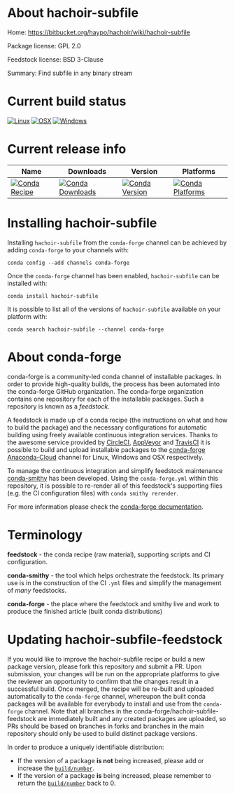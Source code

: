 About hachoir-subfile
=====================

Home: https://bitbucket.org/haypo/hachoir/wiki/hachoir-subfile

Package license: GPL 2.0

Feedstock license: BSD 3-Clause

Summary: Find subfile in any binary stream



Current build status
====================

[![Linux](https://img.shields.io/circleci/project/github/conda-forge/hachoir-subfile-feedstock/master.svg?label=Linux)](https://circleci.com/gh/conda-forge/hachoir-subfile-feedstock)
[![OSX](https://img.shields.io/travis/conda-forge/hachoir-subfile-feedstock/master.svg?label=macOS)](https://travis-ci.org/conda-forge/hachoir-subfile-feedstock)
[![Windows](https://img.shields.io/appveyor/ci/conda-forge/hachoir-subfile-feedstock/master.svg?label=Windows)](https://ci.appveyor.com/project/conda-forge/hachoir-subfile-feedstock/branch/master)

Current release info
====================

| Name | Downloads | Version | Platforms |
| --- | --- | --- | --- |
| [![Conda Recipe](https://img.shields.io/badge/recipe-hachoir--subfile-green.svg)](https://anaconda.org/conda-forge/hachoir-subfile) | [![Conda Downloads](https://img.shields.io/conda/dn/conda-forge/hachoir-subfile.svg)](https://anaconda.org/conda-forge/hachoir-subfile) | [![Conda Version](https://img.shields.io/conda/vn/conda-forge/hachoir-subfile.svg)](https://anaconda.org/conda-forge/hachoir-subfile) | [![Conda Platforms](https://img.shields.io/conda/pn/conda-forge/hachoir-subfile.svg)](https://anaconda.org/conda-forge/hachoir-subfile) |

Installing hachoir-subfile
==========================

Installing `hachoir-subfile` from the `conda-forge` channel can be achieved by adding `conda-forge` to your channels with:

```
conda config --add channels conda-forge
```

Once the `conda-forge` channel has been enabled, `hachoir-subfile` can be installed with:

```
conda install hachoir-subfile
```

It is possible to list all of the versions of `hachoir-subfile` available on your platform with:

```
conda search hachoir-subfile --channel conda-forge
```


About conda-forge
=================

conda-forge is a community-led conda channel of installable packages.
In order to provide high-quality builds, the process has been automated into the
conda-forge GitHub organization. The conda-forge organization contains one repository
for each of the installable packages. Such a repository is known as a *feedstock*.

A feedstock is made up of a conda recipe (the instructions on what and how to build
the package) and the necessary configurations for automatic building using freely
available continuous integration services. Thanks to the awesome service provided by
[CircleCI](https://circleci.com/), [AppVeyor](https://www.appveyor.com/)
and [TravisCI](https://travis-ci.org/) it is possible to build and upload installable
packages to the [conda-forge](https://anaconda.org/conda-forge)
[Anaconda-Cloud](https://anaconda.org/) channel for Linux, Windows and OSX respectively.

To manage the continuous integration and simplify feedstock maintenance
[conda-smithy](https://github.com/conda-forge/conda-smithy) has been developed.
Using the ``conda-forge.yml`` within this repository, it is possible to re-render all of
this feedstock's supporting files (e.g. the CI configuration files) with ``conda smithy rerender``.

For more information please check the [conda-forge documentation](https://conda-forge.org/docs/).

Terminology
===========

**feedstock** - the conda recipe (raw material), supporting scripts and CI configuration.

**conda-smithy** - the tool which helps orchestrate the feedstock.
                   Its primary use is in the construction of the CI ``.yml`` files
                   and simplify the management of *many* feedstocks.

**conda-forge** - the place where the feedstock and smithy live and work to
                  produce the finished article (built conda distributions)


Updating hachoir-subfile-feedstock
==================================

If you would like to improve the hachoir-subfile recipe or build a new
package version, please fork this repository and submit a PR. Upon submission,
your changes will be run on the appropriate platforms to give the reviewer an
opportunity to confirm that the changes result in a successful build. Once
merged, the recipe will be re-built and uploaded automatically to the
`conda-forge` channel, whereupon the built conda packages will be available for
everybody to install and use from the `conda-forge` channel.
Note that all branches in the conda-forge/hachoir-subfile-feedstock are
immediately built and any created packages are uploaded, so PRs should be based
on branches in forks and branches in the main repository should only be used to
build distinct package versions.

In order to produce a uniquely identifiable distribution:
 * If the version of a package **is not** being increased, please add or increase
   the [``build/number``](https://conda.io/docs/user-guide/tasks/build-packages/define-metadata.html#build-number-and-string).
 * If the version of a package **is** being increased, please remember to return
   the [``build/number``](https://conda.io/docs/user-guide/tasks/build-packages/define-metadata.html#build-number-and-string)
   back to 0.
